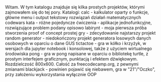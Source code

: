 Witam. W tym katalogu znajduje się kilka prostych projektów, którymi zajmowałem się do tej pory.
Katalogi:
calc - kalkulator oparty o funkcje, główne menu i output tekstowy rozwiązań działań matematycznych
codewars kata - różne pojedyncze ćwiczenia - aplikacje jednofunkcyjne, rozwiązujące problem podany opisowo
labirynt - moja pierwsza próba stworzenia proof of concept prostej gry - zdecydowanie najstarszy projekt
random generator - niedokończony projekt generatora losowych danych osobowych w oparciu o dane GUS
tictactoe - gra w kółko i krzyżyk, w wersjach dla jupyter notebook i konsolowej, także z użyciem wirtualnego środowiska
pong - gra w pong napisane w oparciu o bibliotekę turtle, z prostym interfejem graficznym, punktacją i efektem dźwiękowym. Rozdzielczość 800x600. Całość za freecodecamp.org, z pewnymi zmianami
blackjack - powinien pojawić się niebawem, gra w "21"/"Oczko", przy założeniu wykorzystania wyłącznie OOP
